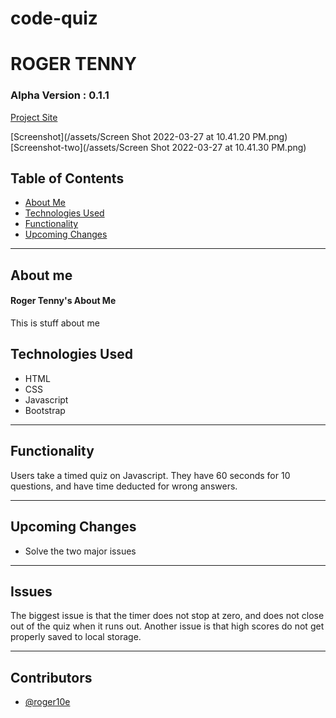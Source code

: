 # code-quiz

# ROGER TENNY
### Alpha Version : 0.1.1

[Project Site](https://roger10e.github.io/code-quiz/)

[Screenshot](/assets/Screen Shot 2022-03-27 at 10.41.20 PM.png)
[Screenshot-two](/assets/Screen Shot 2022-03-27 at 10.41.30 PM.png)


## Table of Contents
* [About Me](#about-me)
* [Technologies Used](#technologies-used)
* [Functionality](#functionality)
* [Upcoming Changes](#upcoming-changes)

----


## About me

#### Roger Tenny's About Me
This is stuff about me

## Technologies Used

- HTML
- CSS
- Javascript
- Bootstrap


----


## Functionality

Users take a timed quiz on Javascript. They have 60 seconds for 10 questions, and have time deducted for wrong answers.


----

## Upcoming Changes

* Solve the two major issues

----

## Issues

The biggest issue is that the timer does not stop at zero, and does not close out of the quiz when it runs out.
Another issue is that high scores do not get properly saved to local storage.

----

## Contributors

* [@roger10e](https://github.com/roger10e)









